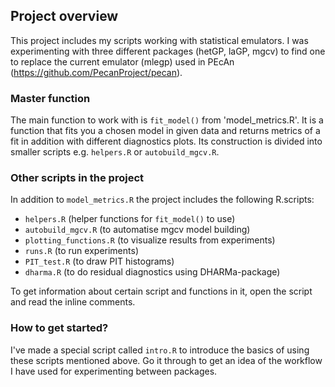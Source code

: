 ## Project overview
This project includes my scripts working with statistical emulators. I was experimenting with three different packages (hetGP, laGP, mgcv) to find one to replace the current emulator (mlegp) used in PEcAn (https://github.com/PecanProject/pecan).

### Master function
The main function to work with is `fit_model()` from 'model_metrics.R'. It is a function that fits you a chosen model in given data and returns metrics of a fit in addition with different diagnostics plots. Its construction is divided into smaller scripts e.g. `helpers.R` or `autobuild_mgcv.R`.

### Other scripts in the project
In addition to `model_metrics.R` the project includes the following R.scripts:
* `helpers.R` (helper functions for `fit_model()` to use)
* `autobuild_mgcv.R` (to automatise mgcv model building)
* `plotting_functions.R` (to visualize results from experiments)
* `runs.R` (to run experiments)
* `PIT_test.R` (to draw PIT histograms)
* `dharma.R` (to do residual diagnostics using DHARMa-package)

To get information about certain script and functions in it, open the script and read the inline comments.

### How to get started?
I've made a special script called `intro.R` to introduce the basics of using these scripts mentioned above. Go it through to get an idea of the workflow I have used for experimenting between packages.
